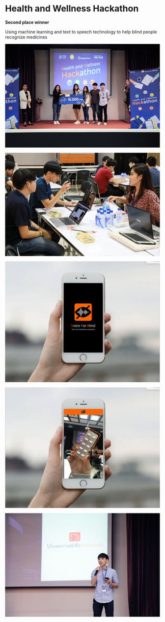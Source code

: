 # Health and Wellness Hackathon

**Second place winner**

Using machine learning and text to speech technology to help blind people recognize medicines

![alt text](https://github.com/kennaruk/my-personal-portfolio/blob/master/achievement/2018/health-and-wellness-bbl/image/2nd-place.jpg?raw=true)

![alt text](https://github.com/kennaruk/my-personal-portfolio/blob/master/achievement/2018/health-and-wellness-bbl/image/01.jpg?raw=true)

![alt text](https://github.com/kennaruk/my-personal-portfolio/blob/master/achievement/2018/health-and-wellness-bbl/image/02.jpg?raw=true)

![alt text](https://github.com/kennaruk/my-personal-portfolio/blob/master/achievement/2018/health-and-wellness-bbl/image/03.jpg?raw=true)

![alt text](https://github.com/kennaruk/my-personal-portfolio/blob/master/achievement/2018/health-and-wellness-bbl/image/04.jpg?raw=true)